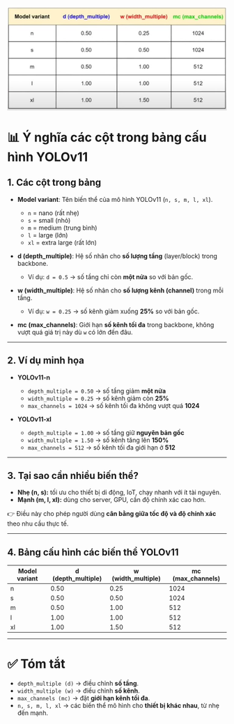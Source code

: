 ![yolov11](../../../imgs/yolo11_n_s_m_l_xl.jpg)
# 📊 Ý nghĩa các cột trong bảng cấu hình YOLOv11

## 1. Các cột trong bảng
- **Model variant**: Tên biến thể của mô hình YOLOv11 (`n, s, m, l, xl`).  
  - `n` = nano (rất nhẹ)  
  - `s` = small (nhỏ)  
  - `m` = medium (trung bình)  
  - `l` = large (lớn)  
  - `xl` = extra large (rất lớn)

- **d (depth\_multiple)**: Hệ số nhân cho **số lượng tầng** (layer/block) trong backbone.  
  - Ví dụ: `d = 0.5` → số tầng chỉ còn **một nửa** so với bản gốc.

- **w (width\_multiple)**: Hệ số nhân cho **số lượng kênh (channel)** trong mỗi tầng.  
  - Ví dụ: `w = 0.25` → số kênh giảm xuống **25%** so với bản gốc.

- **mc (max\_channels)**: Giới hạn **số kênh tối đa** trong backbone, không vượt quá giá trị này dù `w` có lớn đến đâu.

---

## 2. Ví dụ minh họa

- **YOLOv11-n**  
  - `depth_multiple = 0.50` → số tầng giảm **một nửa**  
  - `width_multiple = 0.25` → số kênh giảm còn **25%**  
  - `max_channels = 1024` → số kênh tối đa không vượt quá **1024**

- **YOLOv11-xl**  
  - `depth_multiple = 1.00` → số tầng giữ **nguyên bản gốc**  
  - `width_multiple = 1.50` → số kênh tăng lên **150%**  
  - `max_channels = 512` → số kênh tối đa giới hạn ở **512**

---

## 3. Tại sao cần nhiều biến thể?

- **Nhẹ (n, s):** tối ưu cho thiết bị di động, IoT, chạy nhanh với ít tài nguyên.  
- **Mạnh (m, l, xl):** dùng cho server, GPU, cần độ chính xác cao hơn.  

👉 Điều này cho phép người dùng **cân bằng giữa tốc độ và độ chính xác** theo nhu cầu thực tế.

---

## 4. Bảng cấu hình các biến thể YOLOv11

| Model variant | d (depth\_multiple) | w (width\_multiple) | mc (max\_channels) |
|---------------|----------------------|----------------------|---------------------|
| n             | 0.50                 | 0.25                 | 1024                |
| s             | 0.50                 | 0.50                 | 1024                |
| m             | 0.50                 | 1.00                 | 512                 |
| l             | 1.00                 | 1.00                 | 512                 |
| xl            | 1.00                 | 1.50                 | 512                 |

---

# ✅ Tóm tắt

- `depth_multiple (d)` → điều chỉnh **số tầng**.  
- `width_multiple (w)` → điều chỉnh **số kênh**.  
- `max_channels (mc)` → đặt **giới hạn kênh tối đa**.  
- `n, s, m, l, xl` → các biến thể mô hình cho **thiết bị khác nhau**, từ nhẹ đến mạnh.
